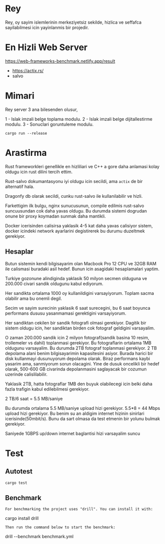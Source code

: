 # Rey

Rey, oy sayim islemlerinin merkeziyetsiz sekilde, hizlica ve seffafca sayilabilmesi icin yayinlanmis bir projedir.

# En Hizli Web Server

https://web-frameworks-benchmark.netlify.app/result

- https://actix.rs/
- salvo

# Mimari

Rey server 3 ana bilesenden olusur,

1 - Islak imzali belge toplama modulu.
2 - Islak imzali belge dijitallestirme modulu.
3 - Sonuclari goruntuleme modulu.


```
cargo run --release
```

# Arastirma

Rust frameworkleri genellikle en hizliliari ve C++ a gore daha anlamasi kolay oldugu icin rust dilini tercih ettim.

Rust-salvo dokumantasyonu iyi oldugu icin secildi, ama `actix` de bir alternatif hala.

Dragonfy db olarak secildi, cunku rust-salvo ile kullanilabilir ve hizli.

Farkettigim ilk bulgu, nginx sunucusunun, compile edilmis rust-salvo suncuusundan cok daha yavas oldugu. Bu durumda sistemi dogrudan onune bir proxy koymadan sunmak daha mantikli.

Docker icerisinden calisirsa yaklasik 4-5 kat daha yavas calisiyor sistem, docker icindeki network ayarlarini degistirerek bu durumu duzeltmek gerekiyor.

## Hesaplar

Butun sistemin kendi bilgisayarim olan Macbook Pro 12 CPU ve 32GB RAM ile calismasi buradaki asil hedef. Bunun icin asagidaki hesaplamalari yaptim.

Turkiye gozonune alindiginda yaklasik 50 milyon secmen olduguna ve 200.000 civari sandik oldugunu kabul ediyorum.

Her sandikta ortalama 1000 oy kullanildigini varsayiyorum. Toplam sacma olabilir ama bu onemli degil.

Secim ve sayim surecinin yaklasik 6 saat surecegini, bu 6 saat boyunca performans dususu yasanmamasi gerektigini varsayiyorum.

Her sandiktan cekilen bir sandik fotografi olmasi gerekiyor. Dagitik bir sistem oldugu icin, her sandiktan birden cok fotograf geldigini varsayalim.

O zaman 200.000 sandik icin 2 milyon fotograf(sandik basina 10 resim, trollemeler vs dahil) toplanmasi gerekiyor. Bu fotograflarin ortalama 1MB oldugunu varsayalim. Bu durumda 2TB fotograf toplanmasi gerekiyor. 2 TB depolama alani benim bilgisayarimin kapasitesini asiyor. Burada harici bir disk kullanmayi dusunuyorum depolama olarak. Biraz performans kaybi yasarim ama, sanmiyorum sorun olacagini. Yine de dusuk oncelikli bir hedef olarak, 500-600 GB civarinda depolanmasini saglayacak bir cozumun uzerinde calislilabilir.

Yaklasik 2TB, hatta fotograflar 1MB den buyuk olabilecegi icin belki daha fazla trafigin kabul edilebilmesi gerekiyor.

2 TB/6 saat = 5.5 MB/saniye

Bu durumda ortalama 5.5 MB/saniye upload hizi gerekiyor. 5.5*8 = 44 Mbps upload hizi gerekiyor. Bu benim su an aldigim internet hizinin sinirlari icerisinde(50mbit/s). Bunu da sart olmasa da test etmenin bir yolunu bulmak gerekiyor.



Saniyede 1GBPS up/down internet baglantisi hizi varsayalim suncu

# Test
## Autotest
```
cargo test
```
## Benchmark
```
For benchmarking the project uses "drill". You can install it with:
```
cargo install drill
```
Then run the command below to start the benchmark:
```
drill --benchmark benchmark.yml
```
